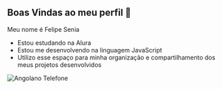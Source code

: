 ## Boas Vindas ao meu perfil 🖕

Meu nome é Felipe Senia

- Estou estudando na Alura
- Estou me desenvolvendo  na linguagem JavaScript
- Utilizo esse espaço para minha organização e compartilhamento dos meus projetos desenvolvidos

 ![Angolano Telefone](https://media.tenor.com/MoqGXSD1T3sAAAAM/corsair-frenchie.gif)

